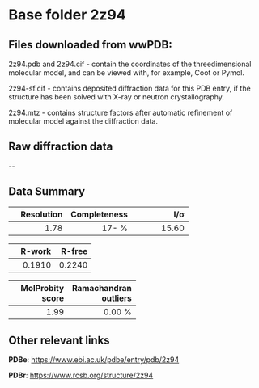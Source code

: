 # Base folder 2z94

## Files downloaded from wwPDB:

2z94.pdb and 2z94.cif - contain the coordinates of the threedimensional molecular model, and can be viewed with, for example, Coot or Pymol.

2z94-sf.cif - contains deposited diffraction data for this PDB entry, if the structure has been solved with X-ray or neutron crystallography.

2z94.mtz - contains structure factors after automatic refinement of molecular model against the diffraction data.

## Raw diffraction data

--<br> 

## Data Summary
|   | Resolution | Completeness| I/$\boldsymbol{\sigma}$ |
|---|-------------:|----------------:|--------------:|
|   |1.78|  17- %|<img width=50/>15.60|

|   | **R-work**| **R-free**   
|---|-------------:|----------------:|           
||0.1910|0.2240|

|   |**MolProbity<br>score**| **Ramachandran<br>outliers** 
|---|-------------:|----------------:|
||1.99|0.00 %|

## Other relevant links 
**PDBe**:  https://www.ebi.ac.uk/pdbe/entry/pdb/2z94
 
**PDBr**: https://www.rcsb.org/structure/2z94 

